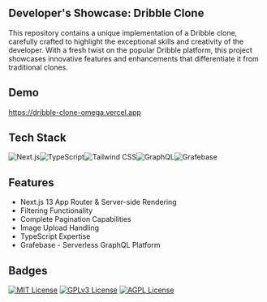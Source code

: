 ## Developer's Showcase: Dribble Clone
This repository contains a unique implementation of a Dribble clone, carefully crafted to highlight the exceptional skills and creativity of the developer. With a fresh twist on the popular Dribble platform, this project showcases innovative features and enhancements that differentiate it from traditional clones.
## Demo

https://dribble-clone-omega.vercel.app
## Tech Stack

<div style="display: flex; align-items: center;">
  <img src="https://img.icons8.com/color/48/000000/nextjs.png" alt="Next.js" />
  <img src="https://img.icons8.com/color/48/000000/typescript.png" alt="TypeScript" />
  <img src="https://img.icons8.com/?size=50&id=CIAZz2CYc6Kc&format=png" alt="Tailwind CSS" />
  <img src="https://img.icons8.com/color/48/000000/graphql.png" alt="GraphQL" />
  <img src="https://img.icons8.com/color/48/000000/firebase.png" alt="Grafebase" />
</div>



## Features

- Next.js 13 App Router & Server-side Rendering
- Filtering Functionality
- Complete Pagination Capabilities
- Image Upload Handling
- TypeScript Expertise
- Grafebase - Serverless GraphQL Platform


## Badges



[![MIT License](https://img.shields.io/badge/License-MIT-green.svg)](https://choosealicense.com/licenses/mit/)
[![GPLv3 License](https://img.shields.io/badge/License-GPL%20v3-yellow.svg)](https://opensource.org/licenses/)
[![AGPL License](https://img.shields.io/badge/license-AGPL-blue.svg)](http://www.gnu.org/licenses/agpl-3.0)

